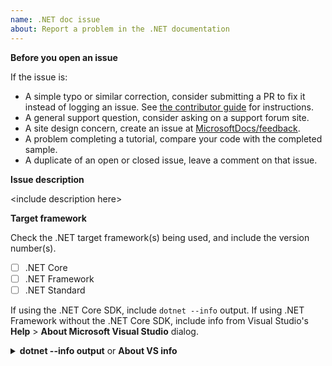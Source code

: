 ```yaml
---
name: .NET doc issue
about: Report a problem in the .NET documentation
---
```


**Before you open an issue**

If the issue is:

- A simple typo or similar correction, consider submitting a PR to fix it instead of logging an issue. See [the contributor guide](https://docs.microsoft.com/contribute/#quick-edits-to-existing-documents) for instructions.
- A general support question, consider asking on a support forum site.
- A site design concern, create an issue at [MicrosoftDocs/feedback](https://github.com/MicrosoftDocs/feedback/issues/new/choose).
- A problem completing a tutorial, compare your code with the completed sample.
- A duplicate of an open or closed issue, leave a comment on that issue.

**Issue description**

&lt;include description here&gt;

**Target framework**

Check the .NET target framework(s) being used, and include the version number(s).

- [ ] .NET Core
- [ ] .NET Framework
- [ ] .NET Standard

If using the .NET Core SDK, include `dotnet --info` output. If using .NET Framework without the .NET Core SDK, include info from Visual Studio's **Help** > **About Microsoft Visual Studio** dialog.

<details>
<summary><strong>dotnet --info output</strong> or <strong>About VS info</strong></summary>

```console
<replace>
```
</details>
